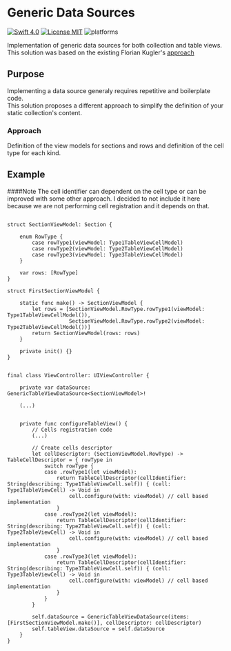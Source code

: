 # Generic Data Sources
[![Swift 4.0](https://img.shields.io/badge/Swift-4.0-orange.svg?style=flat)](https://developer.apple.com/swift/)
[![License MIT](https://img.shields.io/badge/License-MIT-lightgrey.svg?style=flat)](https://opensource.org/licenses/MIT)
![platforms](https://img.shields.io/badge/platforms-iOS%20-lightgrey.svg)

Implementation of generic data sources for both collection and table views.  
This solution was based on the existing Florian Kugler's [approach](https://github.com/objcio/S01E26-generic-table-view-controllers-part-2)

## Purpose
Implementing a data source generaly requires repetitive and boilerplate code.  
This solution proposes a different approach to simplify the definition of your static collection's content.

### Approach
Definition of the view models for sections and rows and definition of the cell type for each kind.

## Example
####Note 
The cell identifier can dependent on the cell type or can be improved with some other approach. I decided to not include it here because we are not performing cell registration and it depends on that.

```

struct SectionViewModel: Section {
    
    enum RowType {
        case rowType1(viewModel: Type1TableViewCellModel)
        case rowType2(viewModel: Type2TableViewCellModel)
        case rowType3(viewModel: Type3TableViewCellModel)
    }
    
    var rows: [RowType]
}

struct FirstSectionViewModel {
	
	static func make() -> SectionViewModel {
		let rows = [SectionViewModel.RowType.rowType1(viewModel: Type1TableViewCellModel()),
		            SectionViewModel.RowType.rowType2(viewModel: Type2TableViewCellModel())]
		return SectionViewModel(rows: rows)
	}
	
	private init() {}
}


final class ViewController: UIViewController {
    
	private var dataSource: GenericTableViewDataSource<SectionViewModel>!
	
	(...)
	
	
	private func configureTableView() {
        // Cells registration code
        (...)
        
        // Create cells descriptor
        let cellDescriptor: (SectionViewModel.RowType) -> TableCellDescriptor = { rowType in
            switch rowType {
            case .rowType1(let viewModel):
                return TableCellDescriptor(cellIdentifier: String(describing: Type1TableViewCell.self)) { (cell: Type1TableViewCell) -> Void in
                    cell.configure(with: viewModel) // cell based implementation
                }
            case .rowType2(let viewModel):
                return TableCellDescriptor(cellIdentifier: String(describing: Type2TableViewCell.self)) { (cell: Type2TableViewCell) -> Void in
                    cell.configure(with: viewModel) // cell based implementation
                }
            case .rowType3(let viewModel):
                return TableCellDescriptor(cellIdentifier: String(describing: Type3TableViewCell.self)) { (cell: Type3TableViewCell) -> Void in
                    cell.configure(with: viewModel) // cell based implementation
                }
            }
        }
        
        self.dataSource = GenericTableViewDataSource(items: [FirstSectionViewModel.make()], cellDescriptor: cellDescriptor)
        self.tableView.dataSource = self.dataSource
	}
}
```